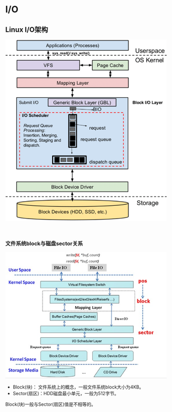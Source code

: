 # I/O

## Linux I/O架构

![Architecture-of-Linux-Kernel-I-O-stack](./imgs/Architecture-of-Linux-Kernel-I-O-stack.png)

&nbsp;

### 文件系统block与磁盘sector关系

![io](./imgs/io.jpg)

* Block(块)： 文件系统上的概念，一般文件系统block大小为4KB。
* Sector(扇区)：HDD磁盘最小单元，一般为512字节。

Block(块)一般与Sector(扇区)值是不相等的。